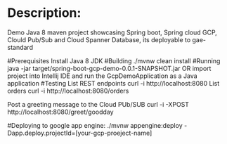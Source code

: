 # Description:
Demo Java 8 maven project showcasing Spring boot, Spring cloud GCP, Clould Pub/Sub and Cloud Spanner Database, its deployable to gae-standard

#Prerequisites
Install Java 8 JDK
#Building
./mvnw clean install
#Running
java -jar target/spring-boot-gcp-demo-0.0.1-SNAPSHOT.jar
OR import project into Intellij IDE and run the GcpDemoApplication as a Java application
#Testing
List REST endpoints
curl -i http://localhost:8080
List orders
curl -i http://localhost:8080/orders

Post a greeting message to the Cloud PUb/SUB
curl -i -XPOST http://localhost:8080/greet/goodday

#Deploying to google app engine:
./mvnw appengine:deploy -Dapp.deploy.projectId=[your-gcp-proeject-name]



